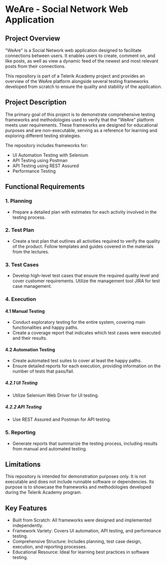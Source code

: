 # WeAre - Social Network Web Application

## Project Overview

"WeAre" is a Social Network web application designed to facilitate connections between users. It enables users to create, comment on, and like posts, as well as view a dynamic feed of the newest and most relevant posts from their connections.

This repository is part of a Telerik Academy project and provides an overview of the WeAre platform alongside several testing frameworks developed from scratch to ensure the quality and stability of the application.

## Project Description

The primary goal of this project is to demonstrate comprehensive testing frameworks and methodologies used to verify that the "WeAre" platform meets user requirements. These frameworks are designed for educational purposes and are non-executable, serving as a reference for learning and exploring different testing strategies.

The repository includes frameworks for:

- UI Automation Testing with Selenium
- API Testing using Postman
- API Testing using REST Assured
- Performance Testing

## Functional Requirements

### 1. Planning

- Prepare a detailed plan with estimates for each activity involved in the testing process.

### 2. Test Plan

- Create a test plan that outlines all activities required to verify the quality of the product. Follow templates and guides covered in the materials from the lectures.

### 3. Test Cases

- Develop high-level test cases that ensure the required quality level and cover customer requirements. Utilize the management tool JIRA for test case management.

### 4. Execution

#### 4.1 Manual Testing

- Conduct exploratory testing for the entire system, covering main functionalities and happy paths.
- Create a coverage report that indicates which test cases were executed and their results.

#### 4.2 Automation Testing

- Create automated test suites to cover at least the happy paths.
- Ensure detailed reports for each execution, providing information on the number of tests that pass/fail.

##### 4.2.1 UI Testing

- Utilize Selenium Web Driver for UI testing.

##### 4.2.2 API Testing

- Use REST Assured and Postman for API testing.

### 5. Reporting

- Generate reports that summarize the testing process, including results from manual and automated testing.

## Limitations

This repository is intended for demonstration purposes only. It is not executable and does not include runnable software or dependencies. Its purpose is to showcase the frameworks and methodologies developed during the Telerik Academy program.

## Key Features

- Built from Scratch: All frameworks were designed and implemented independently.
- Framework Variety: Covers UI automation, API testing, and performance testing.
- Comprehensive Structure: Includes planning, test case design, execution, and reporting processes.
- Educational Resource: Ideal for learning best practices in software testing.

